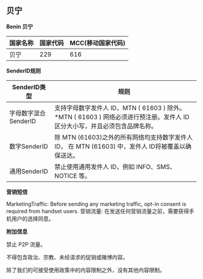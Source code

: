 ## 贝宁

__Benin 贝宁__

| 国家名称 | 国家代码 | MCC(移动国家代码) |
|------|------|-------------|
| 贝宁   | 229  | 616         |

__SenderID规则__

| SenderID类型     | 规则                                                                              |
|----------------|---------------------------------------------------------------------------------|
| 字母数字混合SenderID | 支持字母数字发件人 ID，MTN ( 61603 ) 除外。*MTN ( 61603 ) 网络必须进行预注册。发件人 ID 区分大小写，并且必须包含品牌名称。 |
| 数字SenderID     | 除 MTN (61603)之外的所有网络均支持数字发件人 ID， 在 MTN (61603) 中，发件人 ID将被覆盖以确保送达。               |
| 通用SenderID     | 禁止使用通用发件人 ID，例如 INFO、SMS、NOTICE 等。                                              |


__营销短信__

MarketingTraffic: Before sending any marketing traffic, opt-in consent is required from handset users.
营销流量: 在发送任何营销流量之前，需要获得手机用户的选择同意。

__附加信息__

禁止 P2P 流量。

不得包含政治、宗教、未经请求的促销或赌博内容。

除了我们的可接受使用政策中的内容限制之外，没有其他内容限制。

